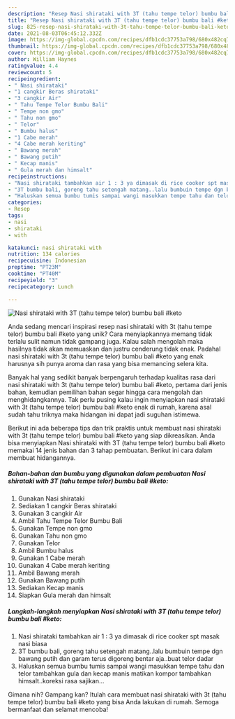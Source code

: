 ```yaml
---
description: "Resep Nasi shirataki with 3T (tahu tempe telor) bumbu bali #keto yang Menggugah Selera"
title: "Resep Nasi shirataki with 3T (tahu tempe telor) bumbu bali #keto yang Menggugah Selera"
slug: 825-resep-nasi-shirataki-with-3t-tahu-tempe-telor-bumbu-bali-keto-yang-menggugah-selera
date: 2021-08-03T06:45:12.332Z
image: https://img-global.cpcdn.com/recipes/dfb1cdc37753a798/680x482cq70/nasi-shirataki-with-3t-tahu-tempe-telor-bumbu-bali-keto-foto-resep-utama.jpg
thumbnail: https://img-global.cpcdn.com/recipes/dfb1cdc37753a798/680x482cq70/nasi-shirataki-with-3t-tahu-tempe-telor-bumbu-bali-keto-foto-resep-utama.jpg
cover: https://img-global.cpcdn.com/recipes/dfb1cdc37753a798/680x482cq70/nasi-shirataki-with-3t-tahu-tempe-telor-bumbu-bali-keto-foto-resep-utama.jpg
author: William Haynes
ratingvalue: 4.4
reviewcount: 5
recipeingredient:
- " Nasi shirataki"
- "1 cangkir Beras shirataki"
- "3 cangkir Air"
- " Tahu Tempe Telor Bumbu Bali"
- " Tempe non gmo"
- " Tahu non gmo"
- " Telor"
- " Bumbu halus"
- "1 Cabe merah"
- "4 Cabe merah keriting"
- " Bawang merah"
- " Bawang putih"
- " Kecap manis"
- " Gula merah dan himsalt"
recipeinstructions:
- "Nasi shirataki tambahkan air 1 : 3 ya dimasak di rice cooker spt masak nasi biasa"
- "3T bumbu bali, goreng tahu setengah matang..lalu bumbuin tempe dgn bawang putih dan garam terus digoreng bentar aja..buat telor dadar"
- "Haluskan semua bumbu tumis sampai wangi masukkan tempe tahu dan telor tambahkan gula dan kecap manis matikan kompor tambahkan himsalt..koreksi rasa sajikan..."
categories:
- Resep
tags:
- nasi
- shirataki
- with

katakunci: nasi shirataki with 
nutrition: 134 calories
recipecuisine: Indonesian
preptime: "PT23M"
cooktime: "PT40M"
recipeyield: "3"
recipecategory: Lunch

---
```



![Nasi shirataki with 3T (tahu tempe telor) bumbu bali #keto](https://img-global.cpcdn.com/recipes/dfb1cdc37753a798/680x482cq70/nasi-shirataki-with-3t-tahu-tempe-telor-bumbu-bali-keto-foto-resep-utama.jpg)

Anda sedang mencari inspirasi resep nasi shirataki with 3t (tahu tempe telor) bumbu bali #keto yang unik? Cara menyiapkannya memang tidak terlalu sulit namun tidak gampang juga. Kalau salah mengolah maka hasilnya tidak akan memuaskan dan justru cenderung tidak enak. Padahal nasi shirataki with 3t (tahu tempe telor) bumbu bali #keto yang enak harusnya sih punya aroma dan rasa yang bisa memancing selera kita.



Banyak hal yang sedikit banyak berpengaruh terhadap kualitas rasa dari nasi shirataki with 3t (tahu tempe telor) bumbu bali #keto, pertama dari jenis bahan, kemudian pemilihan bahan segar hingga cara mengolah dan menghidangkannya. Tak perlu pusing kalau ingin menyiapkan nasi shirataki with 3t (tahu tempe telor) bumbu bali #keto enak di rumah, karena asal sudah tahu triknya maka hidangan ini dapat jadi suguhan istimewa.


Berikut ini ada beberapa tips dan trik praktis untuk membuat nasi shirataki with 3t (tahu tempe telor) bumbu bali #keto yang siap dikreasikan. Anda bisa menyiapkan Nasi shirataki with 3T (tahu tempe telor) bumbu bali #keto memakai 14 jenis bahan dan 3 tahap pembuatan. Berikut ini cara dalam membuat hidangannya.

<!--inarticleads1-->

##### Bahan-bahan dan bumbu yang digunakan dalam pembuatan Nasi shirataki with 3T (tahu tempe telor) bumbu bali #keto:

1. Gunakan  Nasi shirataki
1. Sediakan 1 cangkir Beras shirataki
1. Gunakan 3 cangkir Air
1. Ambil  Tahu Tempe Telor Bumbu Bali
1. Gunakan  Tempe non gmo
1. Gunakan  Tahu non gmo
1. Gunakan  Telor
1. Ambil  Bumbu halus
1. Gunakan 1 Cabe merah
1. Gunakan 4 Cabe merah keriting
1. Ambil  Bawang merah
1. Gunakan  Bawang putih
1. Sediakan  Kecap manis
1. Siapkan  Gula merah dan himsalt




<!--inarticleads2-->

##### Langkah-langkah menyiapkan Nasi shirataki with 3T (tahu tempe telor) bumbu bali #keto:

1. Nasi shirataki tambahkan air 1 : 3 ya dimasak di rice cooker spt masak nasi biasa
1. 3T bumbu bali, goreng tahu setengah matang..lalu bumbuin tempe dgn bawang putih dan garam terus digoreng bentar aja..buat telor dadar
1. Haluskan semua bumbu tumis sampai wangi masukkan tempe tahu dan telor tambahkan gula dan kecap manis matikan kompor tambahkan himsalt..koreksi rasa sajikan...




Gimana nih? Gampang kan? Itulah cara membuat nasi shirataki with 3t (tahu tempe telor) bumbu bali #keto yang bisa Anda lakukan di rumah. Semoga bermanfaat dan selamat mencoba!
